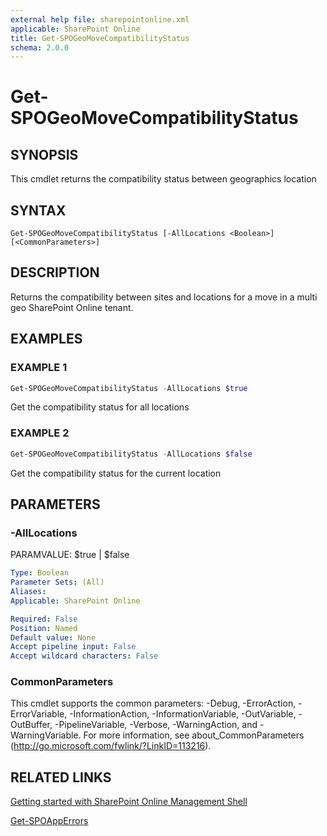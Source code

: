 ```yaml
---
external help file: sharepointonline.xml
applicable: SharePoint Online
title: Get-SPOGeoMoveCompatibilityStatus
schema: 2.0.0
---
```


# Get-SPOGeoMoveCompatibilityStatus

## SYNOPSIS
This cmdlet returns the compatibility status between geographics location


## SYNTAX

```
Get-SPOGeoMoveCompatibilityStatus [-AllLocations <Boolean>] [<CommonParameters>]
```

## DESCRIPTION
Returns the compatibility between sites and locations for a move in a multi geo SharePoint Online tenant.


## EXAMPLES

### EXAMPLE 1
```powershell
Get-SPOGeoMoveCompatibilityStatus -AllLocations $true
```

Get the compatibility status for all locations

### EXAMPLE 2
```powershell
Get-SPOGeoMoveCompatibilityStatus -AllLocations $false
```

Get the compatibility status for the current location


## PARAMETERS

### -AllLocations
PARAMVALUE: $true | $false


```yaml
Type: Boolean
Parameter Sets: (All)
Aliases: 
Applicable: SharePoint Online

Required: False
Position: Named
Default value: None
Accept pipeline input: False
Accept wildcard characters: False
```

### CommonParameters
This cmdlet supports the common parameters: -Debug, -ErrorAction, -ErrorVariable, -InformationAction, -InformationVariable, -OutVariable, -OutBuffer, -PipelineVariable, -Verbose, -WarningAction, and -WarningVariable. For more information, see about_CommonParameters (http://go.microsoft.com/fwlink/?LinkID=113216).



## RELATED LINKS

[Getting started with SharePoint Online Management Shell](https://docs.microsoft.com/en-us/powershell/sharepoint/sharepoint-online/connect-sharepoint-online?view=sharepoint-ps)

[Get-SPOAppErrors](Get-SPOAppErrors.md)

